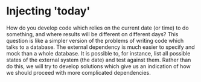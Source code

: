 # Injecting 'today'

How do you develop code which relies on the current date (or time) to do something, and where results will be different on different days?
This question is like a simpler version of the problems of writing code which talks to a database.
The external dependency is much easier to specify and mock than a whole database.
It is possible to, for instance, list all possible states of the external system (the date) and test against them.
Rather than do this, we will try to develop solutions which give us an indication of how we should proceed with more complicated dependencies.
